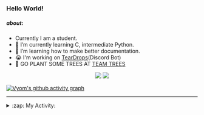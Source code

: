 ### Hello World!

##### about:
- Currently I am a student.
- 🌱 I’m currently learning C, intermediate Python.
- 🌱 I’m learning how to make better documentation.
- 😭 I'm working on [TearDrops](https://github.com/Vyvy-vi/TearDrops)(Discord Bot)
- 🌱 GO PLANT SOME TREES AT [TEAM TREES](https://teamtrees.org/)

<p align="center">
  <a href="https://twitter.com/Vyvy_viM"><img target="_blank" src="https://img.shields.io/badge/twitter%20@Vyvy_viM-0D95E8?style=for-the-badge&logo=twitter&logoColor=white"/></a> 
  <a href="https://vyvy-vi.github.io/portfolio"><img target="_blank" src="https://img.shields.io/badge/-I%27m_craving_for_open_source-green?style=for-the-badge&logo=github&logoColor=black"/></a> 
</p>

[![Vyom's github activity graph](https://activity-graph.herokuapp.com/graph?username=Vyvy-vi)](https://github.com/ashutosh00710/github-readme-activity-graph)

---
<details>
  <summary>:zap: My Activity:</summary>
  
<!--START_SECTION:waka-->
**I'm a Night 🦉** 

```text
🌞 Morning    45 commits     █░░░░░░░░░░░░░░░░░░░░░░░░   7.09% 
🌆 Daytime    143 commits    █████░░░░░░░░░░░░░░░░░░░░   22.52% 
🌃 Evening    236 commits    █████████░░░░░░░░░░░░░░░░   37.17% 
🌙 Night      211 commits    ████████░░░░░░░░░░░░░░░░░   33.23%

```
📅 **I'm Most Productive on Sunday** 

```text
Monday       72 commits     ██░░░░░░░░░░░░░░░░░░░░░░░   11.34% 
Tuesday      91 commits     ███░░░░░░░░░░░░░░░░░░░░░░   14.33% 
Wednesday    95 commits     ███░░░░░░░░░░░░░░░░░░░░░░   14.96% 
Thursday     81 commits     ███░░░░░░░░░░░░░░░░░░░░░░   12.76% 
Friday       44 commits     █░░░░░░░░░░░░░░░░░░░░░░░░   6.93% 
Saturday     86 commits     ███░░░░░░░░░░░░░░░░░░░░░░   13.54% 
Sunday       166 commits    ██████░░░░░░░░░░░░░░░░░░░   26.14%

```


📊 **This Week I Spent My Time On** 

```text
🔥 Editors: 
Vim                      19 mins             █████████████████████████   100.0%

🐱‍💻 Projects: 
Unknown Project          9 mins              ████████████░░░░░░░░░░░░░   50.98% 
TearDrops                9 mins              ████████████░░░░░░░░░░░░░   49.02%

```


 Last Updated on 08/09/2021
<!--END_SECTION:waka-->
</details>
